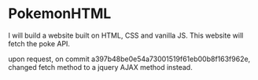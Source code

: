 # PokemonHTML

I will build a website built on HTML, CSS and  vanilla JS. This website will fetch the poke API.

upon request, on commit a397b48be0e54a73001519f61eb00b8f163f962e, changed fetch method to a jquery AJAX method instead.
